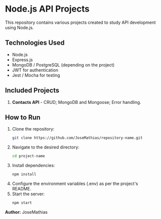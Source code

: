 # Node.js API Projects

This repository contains various projects created to study API development using Node.js.

## Technologies Used
- Node.js
- Express.js
- MongoDB / PostgreSQL (depending on the project)
- JWT for authentication
- Jest / Mocha for testing

## Included Projects
1. **Contacts API** - CRUD; MongoDB and Mongoose; Error handling.

## How to Run
1. Clone the repository:
   ```sh
   git clone https://github.com/JoseMathias/repository-name.git
   ```
2. Navigate to the desired directory:
   ```sh
   cd project-name
   ```
3. Install dependencies:
   ```sh
   npm install
   ```
4. Configure the environment variables (.env) as per the project's README.
5. Start the server:
   ```sh
   npm start
   ```

**Author:** JoseMathias

